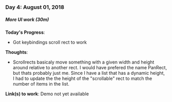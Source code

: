 ### Day 4: August 01, 2018
##### More UI work (30m)

**Today's Progress**:
- Got keybindings scroll rect to work

**Thoughts**: 
- Scrollrects basicaly move something with a given width and height around relative to another rect. I would have prefered the name PanRect, but thats probably just me. Since I have a list that has a dynamic height, I had to update the the height of the "scrollable" rect to match the number of items in the list.

**Link(s) to work**: Demo not yet available
